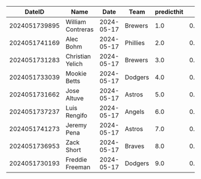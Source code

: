 DateID         |  Name               |  Date        |  Team      |  predicthit  |  predicthitproba     |  hitbool  |  Last7DaysAVG  |  Last15DaysAVG  |  Last30DaysAVG
---------------|---------------------|--------------|------------|--------------|----------------------|-----------|----------------|-----------------|---------------
2024051739895  |  William Contreras  |  2024-05-17  |  Brewers   |  1.0         |  0.6569034975918728  |  False    |  0.478         |  0.392          |  0.349
2024051741169  |  Alec Bohm          |  2024-05-17  |  Phillies  |  2.0         |  0.6452653112942824  |  False    |  0.281         |  0.265          |  0.387
2024051731283  |  Christian Yelich   |  2024-05-17  |  Brewers   |  3.0         |  0.6347271481344907  |  False    |  0.438         |  0.4            |  0.4
2024051733039  |  Mookie Betts       |  2024-05-17  |  Dodgers   |  4.0         |  0.6322998145767225  |  False    |  0.321         |  0.255          |  0.307
2024051731662  |  Jose Altuve        |  2024-05-17  |  Astros    |  5.0         |  0.6193112746557957  |  False    |  0.217         |  0.245          |  0.26
2024051737237  |  Luis Rengifo       |  2024-05-17  |  Angels    |  6.0         |  0.6133001133127282  |  False    |  0.0           |  0.4            |  0.4
2024051741273  |  Jeremy Pena        |  2024-05-17  |  Astros    |  7.0         |  0.6132844393590462  |  False    |  0.296         |  0.333          |  0.309
2024051736953  |  Zack Short         |  2024-05-17  |  Braves    |  8.0         |  0.6132007163594833  |  False    |  0.4           |  0.235          |  0.19
2024051730193  |  Freddie Freeman    |  2024-05-17  |  Dodgers   |  9.0         |  0.6125890588089847  |  False    |  0.24          |  0.292          |  0.295
